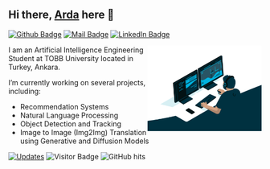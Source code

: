 ## Hi there, [Arda](https://github.com/ardaeerol) here 👋
[![Github Badge](https://img.shields.io/badge/-@ardaeerol-181717?style=flat&logo=GitHub&logoColor=white)](https://github.com/ardaeerol)
[![Mail Badge](https://img.shields.io/badge/-ardaerol.ai@gmail.com-c14438?style=flat&logo=Gmail&logoColor=white)](mailto:ardaerol.ai@gmail.com "Connect via Email")
[![LinkedIn Badge](https://img.shields.io/badge/LinkedIn-0077B5?style=flat&logo=linkedin&logoColor=white)](https://www.linkedin.com/in/ardaerol/)


<a href="https://github.com/ardaeerol/"><img alt="GIF" src="https://github.com/ardaeerol/ardaeerol/blob/main/code.gif?raw=true" align="right" height="170" /></a>

I am an Artificial Intelligence Engineering Student at TOBB University located in Turkey, Ankara.

I’m currently working on several projects, including: 
- Recommendation Systems 
- Natural Language Processing
- Object Detection and Tracking
- Image to Image (Img2Img) Translation using Generative and Diffusion Models

<a href="https://github.com/ardaeerol?tab=followers" target="_blank"><img alt="Updates" src="https://img.shields.io/badge/--000000?style=flat&logo=RSS&logoColor=white"></a>
![Visitor Badge](https://visitor-badge.laobi.icu/badge?page_id=ardaeerol.ardaeerol)
<img alt="GitHub hits" src="https://img.shields.io/github/last-commit/ardaeerol/ardaeerol?label=profile%20updated&style=flat&color=cfa81c">

